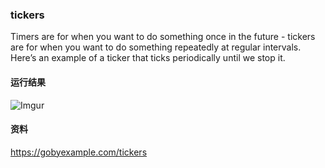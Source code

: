 ### tickers
Timers are for when you want to do something once in the future - tickers are for when you want to do something repeatedly at regular intervals. Here’s an example of a ticker that ticks periodically until we stop it.

#### 运行结果
![Imgur](https://i.imgur.com/9iYJG0a.png)

#### 资料
https://gobyexample.com/tickers